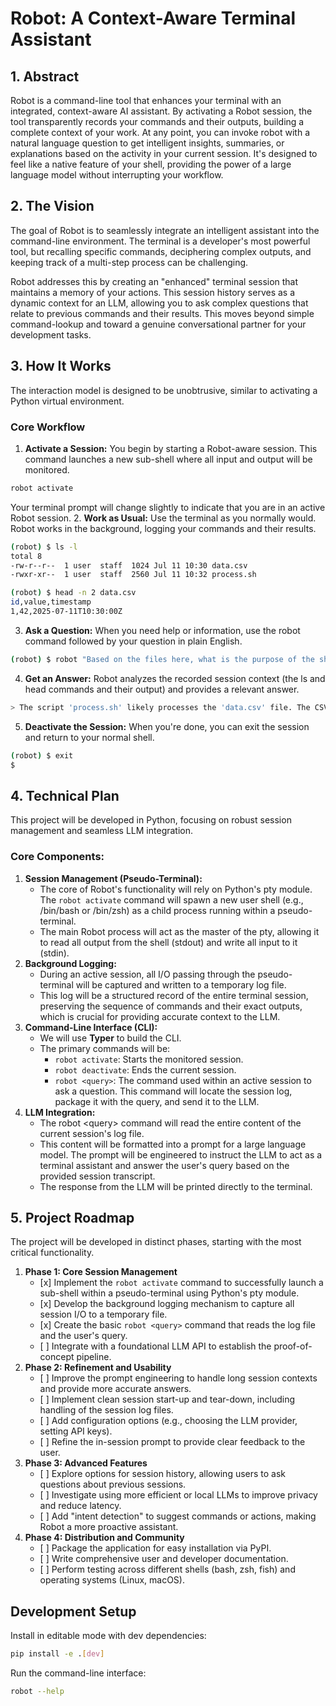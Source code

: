 # **Robot: A Context-Aware Terminal Assistant**

## **1\. Abstract**

Robot is a command-line tool that enhances your terminal with an integrated, context-aware AI assistant. By activating a Robot session, the tool transparently records your commands and their outputs, building a complete context of your work. At any point, you can invoke robot with a natural language question to get intelligent insights, summaries, or explanations based on the activity in your current session. It's designed to feel like a native feature of your shell, providing the power of a large language model without interrupting your workflow.

## **2\. The Vision**

The goal of Robot is to seamlessly integrate an intelligent assistant into the command-line environment. The terminal is a developer's most powerful tool, but recalling specific commands, deciphering complex outputs, and keeping track of a multi-step process can be challenging.

Robot addresses this by creating an "enhanced" terminal session that maintains a memory of your actions. This session history serves as a dynamic context for an LLM, allowing you to ask complex questions that relate to previous commands and their results. This moves beyond simple command-lookup and toward a genuine conversational partner for your development tasks.

## **3\. How It Works**

The interaction model is designed to be unobtrusive, similar to activating a Python virtual environment.

### **Core Workflow**

1. **Activate a Session:** You begin by starting a Robot-aware session. This command launches a new sub-shell where all input and output will be monitored.

```bash
robot activate
```

Your terminal prompt will change slightly to indicate that you are in an active Robot session.
2. **Work as Usual:** Use the terminal as you normally would. Robot works in the background, logging your commands and their results.

```bash
(robot) $ ls -l
total 8
-rw-r--r--  1 user  staff  1024 Jul 11 10:30 data.csv
-rwxr-xr--  1 user  staff  2560 Jul 11 10:32 process.sh

(robot) $ head -n 2 data.csv
id,value,timestamp
1,42,2025-07-11T10:30:00Z
```

3. **Ask a Question:** When you need help or information, use the robot command followed by your question in plain English.

```bash
(robot) $ robot "Based on the files here, what is the purpose of the shell script?"
```

4. **Get an Answer:** Robot analyzes the recorded session context (the ls and head commands and their output) and provides a relevant answer.

```bash
> The script 'process.sh' likely processes the 'data.csv' file. The CSV file contains columns named 'id', 'value', and 'timestamp'.
```

5. **Deactivate the Session:** When you're done, you can exit the session and return to your normal shell.

```bash
(robot) $ exit
$
```

## **4\. Technical Plan**

This project will be developed in Python, focusing on robust session management and seamless LLM integration.

### **Core Components:**

1. **Session Management (Pseudo-Terminal):**
   * The core of Robot's functionality will rely on Python's pty module. The `robot activate` command will spawn a new user shell (e.g., /bin/bash or /bin/zsh) as a child process running within a pseudo-terminal.
   * The main Robot process will act as the master of the pty, allowing it to read all output from the shell (stdout) and write all input to it (stdin).  
2. **Background Logging:**  
   * During an active session, all I/O passing through the pseudo-terminal will be captured and written to a temporary log file.  
   * This log will be a structured record of the entire terminal session, preserving the sequence of commands and their exact outputs, which is crucial for providing accurate context to the LLM.  
3. **Command-Line Interface (CLI):**  
   * We will use **Typer** to build the CLI.  
   * The primary commands will be:
     * `robot activate`: Starts the monitored session.
     * `robot deactivate`: Ends the current session.
     * `robot <query>`: The command used within an active session to ask a question. This command will locate the session log, package it with the query, and send it to the LLM.
4. **LLM Integration:**  
   * The robot \<query\> command will read the entire content of the current session's log file.  
   * This content will be formatted into a prompt for a large language model. The prompt will be engineered to instruct the LLM to act as a terminal assistant and answer the user's query based on the provided session transcript.  
   * The response from the LLM will be printed directly to the terminal.

## **5\. Project Roadmap**

The project will be developed in distinct phases, starting with the most critical functionality.

1. **Phase 1: Core Session Management**
   * \[x] Implement the `robot activate` command to successfully launch a sub-shell within a pseudo-terminal using Python's pty module.
    * \[x] Develop the background logging mechanism to capture all session I/O to a temporary file.
    * \[x] Create the basic `robot <query>` command that reads the log file and the user's query.
   * \[ \] Integrate with a foundational LLM API to establish the proof-of-concept pipeline.  
2. **Phase 2: Refinement and Usability**  
   * \[ \] Improve the prompt engineering to handle long session contexts and provide more accurate answers.  
   * \[ \] Implement clean session start-up and tear-down, including handling of the session log files.  
   * \[ \] Add configuration options (e.g., choosing the LLM provider, setting API keys).  
   * \[ \] Refine the in-session prompt to provide clear feedback to the user.  
3. **Phase 3: Advanced Features**  
   * \[ \] Explore options for session history, allowing users to ask questions about previous sessions.  
   * \[ \] Investigate using more efficient or local LLMs to improve privacy and reduce latency.  
   * \[ \] Add "intent detection" to suggest commands or actions, making Robot a more proactive assistant.  
4. **Phase 4: Distribution and Community**  
   * \[ \] Package the application for easy installation via PyPI.  
   * \[ \] Write comprehensive user and developer documentation.  
   * \[ \] Perform testing across different shells (bash, zsh, fish) and operating systems (Linux, macOS).

## Development Setup

Install in editable mode with dev dependencies:

```bash
pip install -e .[dev]
```

Run the command-line interface:

```bash
robot --help
```
